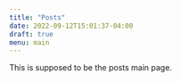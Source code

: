 ```yaml
---
title: "Posts"
date: 2022-09-12T15:01:37-04:00
draft: true
menu: main
---
```


This is supposed to be the posts main page.